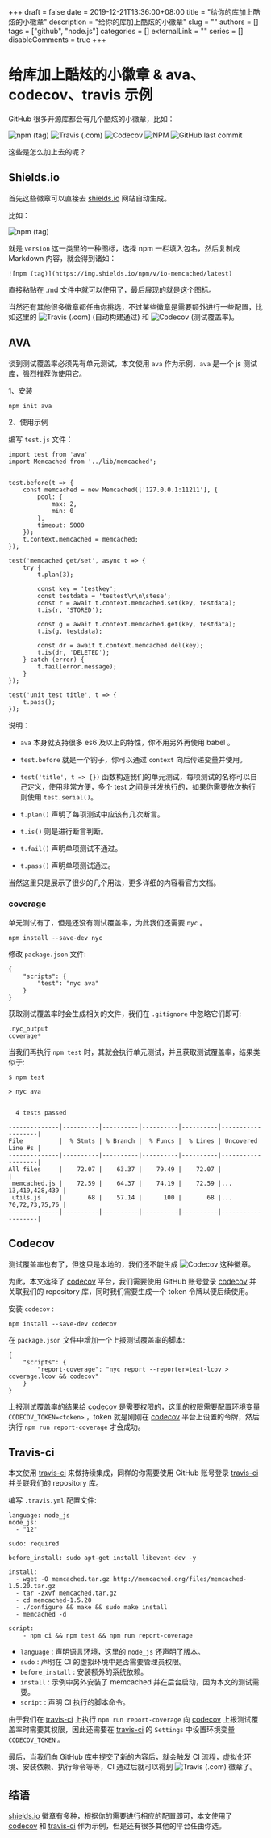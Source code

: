 +++
draft = false
date = 2019-12-21T13:36:00+08:00
title = "给你的库加上酷炫的小徽章"
description = "给你的库加上酷炫的小徽章"
slug = ""
authors = []
tags = ["github", "node.js"]
categories = []
externalLink = ""
series = []
disableComments = true
+++

# 给库加上酷炫的小徽章 & ava、codecov、travis 示例

GitHub 很多开源库都会有几个酷炫的小徽章，比如：

![npm (tag)](https://img.shields.io/npm/v/io-memcached/latest) ![Travis (.com)](https://img.shields.io/travis/com/rifewang/io-memcached) ![Codecov](https://img.shields.io/codecov/c/github/rifewang/io-memcached) ![NPM](https://img.shields.io/npm/l/io-memcached) ![GitHub last commit](https://img.shields.io/github/last-commit/rifewang/io-memcached)

这些是怎么加上去的呢？

## Shields.io
首先这些徽章可以直接去 [shields.io](https://shields.io/) 网站自动生成。

比如：

![npm (tag)](https://img.shields.io/npm/v/io-memcached/latest)

就是 `version` 这一类里的一种图标，选择 npm 一栏填入包名，然后复制成 Markdown 内容，就会得到诸如：
```
![npm (tag)](https://img.shields.io/npm/v/io-memcached/latest)
```
直接粘贴在 .md 文件中就可以使用了，最后展现的就是这个图标。

当然还有其他很多徽章都任由你挑选，不过某些徽章是需要额外进行一些配置，比如这里的 ![Travis (.com)](https://img.shields.io/travis/com/rifewang/io-memcached) (自动构建通过) 和 ![Codecov](https://img.shields.io/codecov/c/github/rifewang/io-memcached) (测试覆盖率)。

## AVA
谈到测试覆盖率必须先有单元测试，本文使用 `ava` 作为示例，`ava` 是一个 js 测试库，强烈推荐你使用它。

1、安装
```
npm init ava
```

2、使用示例

编写 `test.js` 文件：
```
import test from 'ava'
import Memcached from '../lib/memcached';


test.before(t => {
	const memcached = new Memcached(['127.0.0.1:11211'], {
        pool: {
            max: 2,
            min: 0
        },
        timeout: 5000
    });
    t.context.memcached = memcached;
});

test('memcached get/set', async t => {
    try {
        t.plan(3);

        const key = 'testkey';
        const testdata = 'testest\r\n\stese';
        const r = await t.context.memcached.set(key, testdata);
        t.is(r, 'STORED');

        const g = await t.context.memcached.get(key, testdata);
        t.is(g, testdata);

        const dr = await t.context.memcached.del(key);
        t.is(dr, 'DELETED');
    } catch (error) {
        t.fail(error.message);
    }
});

test('unit test title', t => {
    t.pass();
});
```
说明：
- `ava` 本身就支持很多 es6 及以上的特性，你不用另外再使用 babel 。

- `test.before` 就是一个钩子，你可以通过 `context` 向后传递变量并使用。

- `test('title', t => {})` 函数构造我们的单元测试，每项测试的名称可以自己定义，使用非常方便，多个 test 之间是并发执行的，如果你需要依次执行则使用 `test.serial()`。
- `t.plan()` 声明了每项测试中应该有几次断言。
- `t.is()` 则是进行断言判断。
- `t.fail()` 声明单项测试不通过。
- `t.pass()` 声明单项测试通过。

当然这里只是展示了很少的几个用法，更多详细的内容看官方文档。

### coverage
单元测试有了，但是还没有测试覆盖率，为此我们还需要 `nyc` 。
```
npm install --save-dev nyc
```
修改 `package.json` 文件:
```
{
	"scripts": {
		"test": "nyc ava"
	}
}
```
获取测试覆盖率时会生成相关的文件，我们在 `.gitignore` 中忽略它们即可:
```
.nyc_output
coverage*
```

当我们再执行 `npm test` 时，其就会执行单元测试，并且获取测试覆盖率，结果类似于:
```
$ npm test

> nyc ava


  4 tests passed

--------------|----------|----------|----------|----------|-------------------|
File          |  % Stmts | % Branch |  % Funcs |  % Lines | Uncovered Line #s |
--------------|----------|----------|----------|----------|-------------------|
All files     |    72.07 |    63.37 |    79.49 |    72.07 |                   |
 memcached.js |    72.59 |    64.37 |    74.19 |    72.59 |... 13,419,428,439 |
 utils.js     |       68 |    57.14 |      100 |       68 |... 70,72,73,75,76 |
--------------|----------|----------|----------|----------|-------------------|
```

## Codecov
测试覆盖率也有了，但这只是本地的，我们还不能生成 ![Codecov](https://img.shields.io/codecov/c/github/rifewang/io-memcached) 这种徽章。

为此，本文选择了 [codecov](https://codecov.io/) 平台，我们需要使用 GitHub 账号登录 [codecov](https://codecov.io/) 并关联我们的 repository 库，同时我们需要生成一个 token 令牌以便后续使用。

安装 `codecov` :
```
npm install --save-dev codecov
```

在 `package.json` 文件中增加一个上报测试覆盖率的脚本:
```
{
	"scripts": {
		"report-coverage": "nyc report --reporter=text-lcov > coverage.lcov && codecov"
	}
}
```
上报测试覆盖率的结果给 [codecov](https://codecov.io/) 是需要权限的，这里的权限需要配置环境变量 `CODECOV_TOKEN=<token>` ，token 就是刚刚在 [codecov](https://codecov.io/) 平台上设置的令牌，然后执行 `npm run report-coverage` 才会成功。

## Travis-ci
本文使用 [travis-ci](https://travis-ci.com/) 来做持续集成，同样的你需要使用 GitHub 账号登录 [travis-ci](https://travis-ci.com/) 并关联我们的 repository 库。

编写 `.travis.yml` 配置文件:
```
language: node_js
node_js:
  - "12"

sudo: required

before_install: sudo apt-get install libevent-dev -y

install:
  - wget -O memcached.tar.gz http://memcached.org/files/memcached-1.5.20.tar.gz
  - tar -zxvf memcached.tar.gz
  - cd memcached-1.5.20
  - ./configure && make && sudo make install
  - memcached -d

script:
    - npm ci && npm test && npm run report-coverage
```

- `language` : 声明语言环境，这里的 `node_js` 还声明了版本。
- `sudo` : 声明在 CI 的虚拟环境中是否需要管理员权限。
- `before_install` : 安装额外的系统依赖。
- `install` : 示例中另外安装了 memcached 并在后台启动，因为本文的测试需要。
- `script` : 声明 CI 执行的脚本命令。

由于我们在 [travis-ci](https://travis-ci.com/) 上执行 `npm run report-coverage` 向 [codecov](https://codecov.io/) 上报测试覆盖率时需要其权限，因此还需要在 [travis-ci](https://travis-ci.com/) 的 `Settings` 中设置环境变量 `CODECOV_TOKEN` 。

最后，当我们向 GitHub 库中提交了新的内容后，就会触发 CI 流程，虚拟化环境、安装依赖、执行命令等等，CI 通过后就可以得到 ![Travis (.com)](https://img.shields.io/travis/com/rifewang/io-memcached) 徽章了。

## 结语
[shields.io](https://shields.io/) 徽章有多种，根据你的需要进行相应的配置即可，本文使用了 [codecov](https://codecov.io/) 和 [travis-ci](https://travis-ci.com/) 作为示例，但是还有很多其他的平台任由你选。